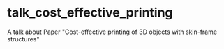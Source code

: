 talk_cost_effective_printing
============================

A talk about Paper "Cost-effective printing of 3D objects with skin-frame structures"
